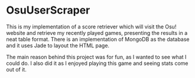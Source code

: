 OsuUserScraper
==============

This is my implementation of a score retriever which will visit the Osu! website and retrieve my recently played games, presenting the results in a neat table format.
There is an implementation of MongoDB as the database and it uses Jade to layout the HTML page.

The main reason behind this project was for fun, as I wanted to see what I could do.
I also did it as I enjoyed playing this game and seeing stats come out of it.
